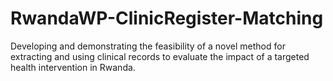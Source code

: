 # RwandaWP-ClinicRegister-Matching
Developing and demonstrating the feasibility of a novel method for extracting and using clinical records to evaluate the impact of a targeted health intervention in Rwanda.


